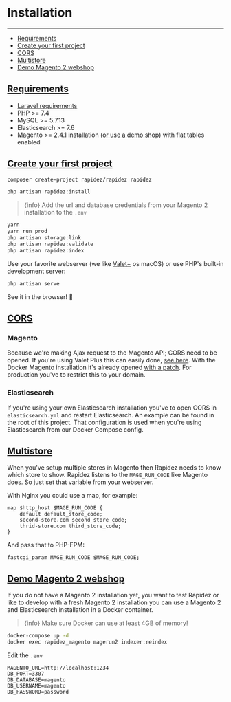 # Installation

---

- [Requirements](#requirements)
- [Create your first project](#create-project)
- [CORS](#cors)
- [Multistore](#multistore)
- [Demo Magento 2 webshop](#magento-demo-shop)

<a name="requirements"></a>
## [Requirements](#requirements)

- [Laravel requirements](https://laravel.com/docs/8.x/installation#server-requirements)
- PHP >= 7.4
- MySQL >= 5.7.13
- Elasticsearch >= 7.6
- Magento >= 2.4.1 installation ([or use a demo shop](#magento-demo-shop)) with flat tables enabled

<a name="create-project"></a>
## [Create your first project](#create-project)

```bash
composer create-project rapidez/rapidez rapidez
```
```bash
php artisan rapidez:install
```
> {info} Add the url and database credentials from your Magento 2 installation to the `.env`

```bash
yarn
yarn run prod
php artisan storage:link
php artisan rapidez:validate
php artisan rapidez:index
```
Use your favorite webserver (we like [Valet+](https://github.com/weprovide/valet-plus) os macOS) or use PHP's built-in development server:
```bash
php artisan serve
```
See it in the browser! 🚀

<a name="cors"></a>
## [CORS](#cors)

### Magento

Because we're making Ajax request to the Magento API; CORS need to be opened. If you're using Valet Plus this can easily done, [see here](https://github.com/weprovide/valet-plus/issues/493). With the Docker Magento installation it's already opened [with a patch](https://github.com/michielgerritsen/magento2-extension-integration-test/blob/master/magento/patches/cors.patch). For production you've to restrict this to your domain.

### Elasticsearch

If you're using your own Elasticsearch installation you've to open CORS in `elasticsearch.yml` and restart Elasticsearch. An example can be found in the root of this project. That configuration is used when you're using Elasticsearch from our Docker Compose config.

<a name="multistore"></a>
## [Multistore](#multistore)

When you've setup multiple stores in Magento then Rapidez needs to know which store to show. Rapidez listens to the `MAGE_RUN_CODE` like Magento does. So just set that variable from your webserver.

With Nginx you could use a map, for example:

```nginx
map $http_host $MAGE_RUN_CODE {
    default default_store_code;
    second-store.com second_store_code;
    thrid-store.com third_store_code;
}
```

And pass that to PHP-FPM:
```nginx
fastcgi_param MAGE_RUN_CODE $MAGE_RUN_CODE;
```

<a name="magento-demo-shop"></a>
## [Demo Magento 2 webshop](#magento-demo-shop)

If you do not have a Magento 2 installation yet, you want to test Rapidez or like to develop with a fresh Magento 2 installation you can use a Magento 2 and Elasticsearch installation in a Docker container.

> {info} Make sure Docker can use at least 4GB of memory!

```bash
docker-compose up -d
docker exec rapidez_magento magerun2 indexer:reindex
```
Edit the `.env`

```dotenv
MAGENTO_URL=http://localhost:1234
DB_PORT=3307
DB_DATABASE=magento
DB_USERNAME=magento
DB_PASSWORD=password
```
